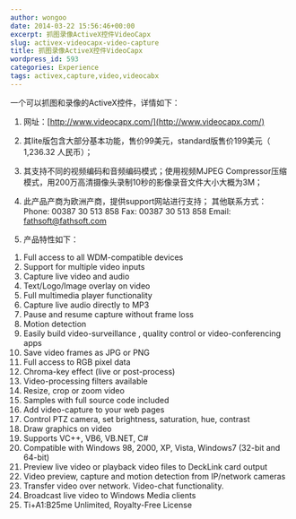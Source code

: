 ```yaml
---
author: wongoo
date: 2014-03-22 15:56:46+00:00
excerpt: 抓图录像ActiveX控件VideoCapx
slug: activex-videocapx-video-capture
title: 抓图录像ActiveX控件VideoCapx
wordpress_id: 593
categories: Experience
tags: activex,capture,video,videocabx
---
```


一个可以抓图和录像的ActiveX控件，详情如下：

1. 网址：[http://www.videocapx.com/](http://www.videocapx.com/)

2. 其lite版包含大部分基本功能，售价99美元，standard版售价199美元（ 1,236.32 人民币）；

3. 其支持不同的视频编码和音频编码模式；使用视频MJPEG Compressor压缩模式，用200万高清摄像头录制10秒的影像录音文件大小大概为3M；

4. 此产品产商为欧洲产商，提供support网站进行支持；
    其他联系方式：
            Phone: 00387 30 513 858 
            Fax: 00387 30 513 858
            Email: fathsoft@fathsoft.com

5. 产品特性如下：
1) Full access to all WDM-compatible devices
2) Support for multiple video inputs
3) Capture live video and audio
4) Text/Logo/Image overlay on video
5) Full multimedia player functionality
6) Capture live audio directly to MP3
7) Pause and resume capture without frame loss
8) Motion detection
9) Easily build video-surveillance , quality control or video-conferencing apps
10) Save video frames as JPG or PNG
11) Full access to RGB pixel data
12) Chroma-key effect (live or post-process)
13) Video-processing filters available
14) Resize, crop or zoom video
15) Samples with full source code included
16) Add video-capture to your web pages
17) Control PTZ camera, set brightness, saturation, hue, contrast
18) Draw graphics on video
19) Supports VC++, VB6, VB.NET, C#
20) Compatible with Windows 98, 2000, XP, Vista, Windows7 (32-bit and 64-bit)
21) Preview live video or playback video files to DeckLink card output
22) Video preview, capture and motion detection from IP/network cameras
23) Transfer video over network. Video-chat functionality.
24) Broadcast live video to Windows Media clients
25) Ti+A1:B25me Unlimited, Royalty-Free License
